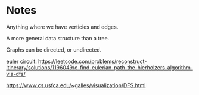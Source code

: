 # Notes

Anything where we have verticies and edges.

A more general data structure than a tree. 

Graphs can be directed, or undirected. 

euler circuit: https://leetcode.com/problems/reconstruct-itinerary/solutions/1196049/c-find-eulerian-path-the-hierholzers-algorithm-via-dfs/

https://www.cs.usfca.edu/~galles/visualization/DFS.html
